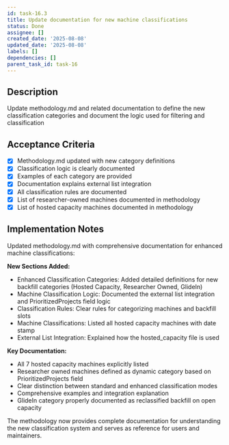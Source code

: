 ```yaml
---
id: task-16.3
title: Update documentation for new machine classifications
status: Done
assignee: []
created_date: '2025-08-08'
updated_date: '2025-08-08'
labels: []
dependencies: []
parent_task_id: task-16
---
```


## Description

Update methodology.md and related documentation to define the new classification categories and document the logic used for filtering and classification

## Acceptance Criteria

- [x] Methodology.md updated with new category definitions
- [x] Classification logic is clearly documented
- [x] Examples of each category are provided
- [x] Documentation explains external list integration
- [x] All classification rules are documented
- [x] List of researcher-owned machines documented in methodology
- [x] List of hosted capacity machines documented in methodology

## Implementation Notes

Updated methodology.md with comprehensive documentation for enhanced machine classifications:

**New Sections Added:**
- Enhanced Classification Categories: Added detailed definitions for new backfill categories (Hosted Capacity, Researcher Owned, GlideIn)
- Machine Classification Logic: Documented the external list integration and PrioritizedProjects field logic
- Classification Rules: Clear rules for categorizing machines and backfill slots
- Machine Classifications: Listed all hosted capacity machines with date stamp
- External List Integration: Explained how the hosted_capacity file is used

**Key Documentation:**
- All 7 hosted capacity machines explicitly listed
- Researcher owned machines defined as dynamic category based on PrioritizedProjects field
- Clear distinction between standard and enhanced classification modes
- Comprehensive examples and integration explanation
- GlideIn category properly documented as reclassified backfill on open capacity

The methodology now provides complete documentation for understanding the new classification system and serves as reference for users and maintainers.
